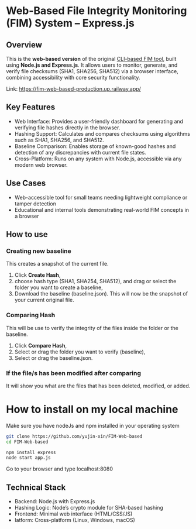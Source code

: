 # Web-Based File Integrity Monitoring (FIM) System – Express.js

## Overview
This is the **web-based version** of the original [CLI-based FIM tool](https://github.com/yujin-xin/File-integrity-monitoring/tree/main), built using **Node.js and Express.js**. It allows users to monitor, generate, and verify file checksums (SHA1, SHA256, SHA512) via a browser interface, combining accessibility with core security functionality.

Link: https://fim-web-based-production.up.railway.app/

## Key Features
* Web Interface: Provides a user-friendly dashboard for generating and verifying file hashes directly in the browser.
* Hashing Support: Calculates and compares checksums using algorithms such as SHA1, SHA256, and SHA512.
* Baseline Comparison: Enables storage of known-good hashes and detection of any discrepancies with current file states.
* Cross-Platform: Runs on any system with Node.js, accessible via any modern web browser.

## Use Cases
* Web-accessible tool for small teams needing lightweight compliance or tamper detection
* Educational and internal tools demonstrating real-world FIM concepts in a browser

## How to use
### Creating new baseline
This creates a snapshot of the current file.
1. Click **Create Hash**,
2. choose hash type (SHA1, SHA254, SHA512), and drag or select the folder you want to create a baseline,
3. Download the baseline (baseline.json). This will now be the snapshot of your current original file.

### Comparing Hash
This will be use to verify the integrity of the files inside the folder or the baseline.
1. Click **Compare Hash**,
2. Select or drag the folder you want to verify (baseline),
3. Select or drag the baseline.json.

### If the file/s has been modified after comparing
It will show you what are the files that has been deleted, modified, or added.


# How to install on my local machine
Make sure you have nodeJs and npm installed in your operating system
```bash
git clone https://github.com/yujin-xin/FIM-Web-based
cd FIM-Web-based
```
```bash
npm install express
node start app.js
```
Go to your browser and type localhost:8080

## Technical Stack
* Backend: Node.js with Express.js
* Hashing Logic: Node’s crypto module for SHA-based hashing
* Frontend: Minimal web interface (HTML/CSS/JS)
* latform: Cross-platform (Linux, Windows, macOS)
